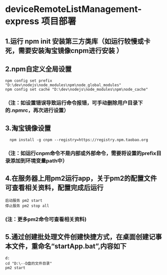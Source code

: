 # deviceRemoteListManagement-express 项目部署
## 1.运行 npm init 安装第三方类库（如运行较慢或卡死，需要安装淘宝镜像cnpm进行安装 ）
## 2.npm自定义全局设置
    npm config set prefix "D:\dev\nodejs\node_modules\npm\node_global_modules"
    npm config set cache "D:\dev\nodejs\node_modules\npm\node_cache"
### （注：如设置错误导致运行命令报错，可手动删除用户目录下的.npmrc，再次进行设置）

## 3.淘宝镜像设置
      npm install -g cnpm --registry=https://registry.npm.taobao.org  

### （注：如运行cnpm命令不是内部或外部命令，需要将设置的prefix目录添加到环境变量path中）   

## 4.在服务器上用pm2运行app，关于pm2的配置文件可查看相关资料，配置完成后运行
    启动服务 pm2 start
    停止服务 pm2 stop all
 ###  (注：更多pm2命令可查看相关资料)   

 ## 5.通过创建批处理文件创建快捷方式，在桌面创建记事本文件，重命名“startApp.bat”,内容如下
    d:
    cd "D:\--D盘的文件目录"
    pm2 start

